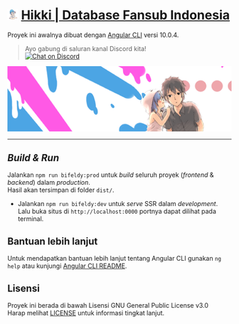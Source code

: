 # <img src="src/assets/img/favicon.png" width="24px" /> [Hikki | Database Fansub Indonesia](https://hikki.id)

Proyek ini awalnya dibuat dengan [Angular CLI](https://github.com/angular/angular-cli) versi 10.0.4.

> Ayo gabung di saluran kanal Discord kita! <br /> [![Chat on Discord](https://discordapp.com/api/guilds/342220398022098944/widget.png "Chat on Discord")](https://discord.gg/xGWdExk)

![](src/assets/img/fansub-banner.png)

----

## *Build & Run*

Jalankan `npm run bifeldy:prod` untuk *build* seluruh proyek (*frontend* & *backend*) dalam *production*. <br /> Hasil akan tersimpan di folder `dist/`.

* Jalankan `npm run bifeldy:dev` untuk *serve* SSR dalam *development*. <br /> Lalu buka situs di `http://localhost:0000` portnya dapat dilihat pada terminal.

## Bantuan lebih lanjut

Untuk mendapatkan bantuan lebih lanjut tentang Angular CLI gunakan `ng help` atau kunjungi [Angular CLI README](https://github.com/angular/angular-cli/blob/master/README.md).

## Lisensi

Proyek ini berada di bawah Lisensi GNU General Public License v3.0 <br />
Harap melihat [LICENSE](LICENSE) untuk informasi tingkat lanjut.
